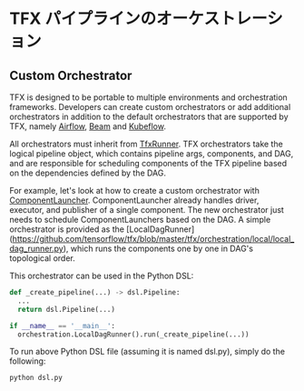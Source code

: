 # TFX パイプラインのオーケストレーション

## Custom Orchestrator

TFX is designed to be portable to multiple environments and orchestration frameworks. Developers can create custom orchestrators or add additional orchestrators in addition to the default orchestrators that are supported by TFX, namely [Airflow](airflow.md), [Beam](beam_orchestrator.md) and [Kubeflow](kubeflow.md).

All orchestrators must inherit from [TfxRunner](https://github.com/tensorflow/tfx/blob/master/tfx/orchestration/tfx_runner.py). TFX orchestrators take the logical pipeline object, which contains pipeline args, components, and DAG, and are responsible for scheduling components of the TFX pipeline based on the dependencies defined by the DAG.

For example, let's look at how to create a custom orchestrator with [ComponentLauncher](https://github.com/tensorflow/tfx/blob/master/tfx/orchestration/component_launcher.py). ComponentLauncher already handles driver, executor, and publisher of a single component. The new orchestrator just needs to schedule ComponentLaunchers based on the DAG. A simple orchestrator is provided as the [LocalDagRunner] (https://github.com/tensorflow/tfx/blob/master/tfx/orchestration/local/local_dag_runner.py), which runs the components one by one in DAG's topological order.

This orchestrator can be used in the Python DSL:

```python
def _create_pipeline(...) -> dsl.Pipeline:
  ...
  return dsl.Pipeline(...)

if __name__ == '__main__':
  orchestration.LocalDagRunner().run(_create_pipeline(...))
```

To run above Python DSL file (assuming it is named dsl.py), simply do the following:

```bash
python dsl.py
```
